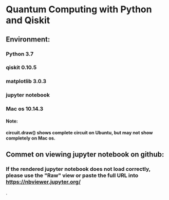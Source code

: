 # Quantum Computing with Python and Qiskit
## Environment:
###     Python 3.7
###     qiskit 0.10.5
###     matplotlib 3.0.3
###     jupyter notebook
###     Mac os 10.14.3 
#### Note:
####    circuit.draw() shows complete circuit on Ubuntu, but may not show completely on Mac os. 

## Commet on viewing jupyter notebook on github:
### If the rendered jupyter notebook does not load correctly, please use the "Raw" view or paste the full URL into https://nbviewer.jupyter.org/ 
.
